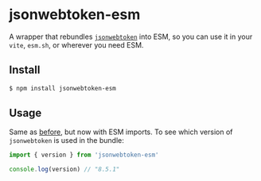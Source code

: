 # jsonwebtoken-esm

A wrapper that rebundles [`jsonwebtoken`](https://www.npmjs.com/package/jsonwebtoken) into ESM, so you can use it in your `vite`, `esm.sh`, or wherever you need ESM.

## Install

```bash
$ npm install jsonwebtoken-esm
```

## Usage

Same as [before](https://github.com/auth0/node-jsonwebtoken/blob/master/README.md#usage), but now with ESM imports.
To see which version of `jsonwebtoken` is used in the bundle:

```js
import { version } from 'jsonwebtoken-esm'

console.log(version) // "8.5.1"
```
